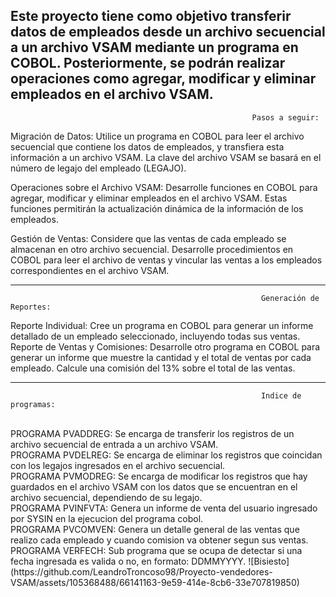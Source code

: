 Este proyecto tiene como objetivo transferir datos de empleados desde un archivo secuencial a un archivo VSAM mediante un programa en COBOL.
Posteriormente, se podrán realizar operaciones como agregar, modificar y eliminar empleados en el archivo VSAM.
---------------------------------------------------------------------------------------------------------------------------------------------------

                                                          Pasos a seguir:

Migración de Datos:
Utilice un programa en COBOL para leer el archivo secuencial que contiene los datos de empleados, y transfiera esta información a un archivo VSAM.
La clave del archivo VSAM se basará en el número de legajo del empleado (LEGAJO).

Operaciones sobre el Archivo VSAM:
Desarrolle funciones en COBOL para agregar, modificar y eliminar empleados en el archivo VSAM.
Estas funciones permitirán la actualización dinámica de la información de los empleados.

Gestión de Ventas:
Considere que las ventas de cada empleado se almacenan en otro archivo secuencial.
Desarrolle procedimientos en COBOL para leer el archivo de ventas y vincular las ventas a los empleados correspondientes en el archivo VSAM.

--------------------------------------------------------------------------------------------------------------------------------------------------


                                                            Generación de Reportes:

Reporte Individual:
Cree un programa en COBOL para generar un informe detallado de un empleado seleccionado, incluyendo todas sus ventas.
<br />
Reporte de Ventas y Comisiones:
Desarrolle otro programa en COBOL para generar un informe que muestre la cantidad y el total de ventas por cada empleado.
Calcule una comisión del 13% sobre el total de las ventas.


-------------------------------------------------------------------------------------------------------------------------------------------------
                                                            Indice de programas:
<br />                                                            
PROGRAMA PVADDREG: Se encarga de transferir los registros de un archivo secuencial de entrada a un archivo VSAM.
<br />
PROGRAMA PVDELREG: Se encarga de eliminar los registros que coincidan con los legajos ingresados en el archivo secuencial.
<br />
PROGRAMA PVMODREG: Se encarga de modificar los registros que hay guardados en el archivo VSAM con los datos que se encuentran en el archivo secuencial, dependiendo de su legajo.
<br />
PROGRAMA PVINFVTA: Genera un informe de venta del usuario ingresado por SYSIN en la ejecucion del programa cobol.
<br />
PROGRAMA PVCOMVEN: Genera un detalle general de las ventas que realizo cada empleado y cuando comision va obtener segun sus ventas.
<br />
PROGRAMA VERFECH: Sub programa que se ocupa de detectar si una fecha ingresada es valida o no, en formato: DDMMYYYY.
![Bisiesto](https://github.com/LeandroTroncoso98/Proyecto-vendedores-VSAM/assets/105368488/66141163-9e59-414e-8cb6-33e707819850)
